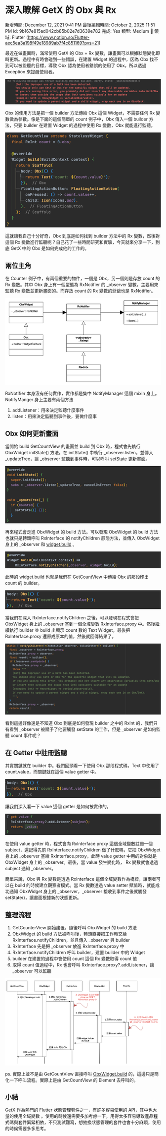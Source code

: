 # 深入瞭解 GetX 的 Obx 與 Rx

新增時間: December 12, 2021 9:41 PM
最後編輯時間: October 2, 2025 11:51 PM
id: 9b167e815ad042cb85b02e7d3639e782
完成: Yes
類型: Medium
🧩 領域: Flutter (https://www.notion.so/Flutter-aec5ea3a198f49e18989ab7f4c851169?pvs=21)

最近在做畫面時，滿常使用 GetX 的 Obx + Rx 變數，讓畫面可以根據狀態變化即時更新。過程中有時會碰到一些錯誤，在建置 Widget 的過程中，因為 Obx 找不到可以被監聽的目標，導致 Obx 認為使用者錯誤的使用了 Obx，所以透過 Exception 來提醒使用者。

![截圖 2021-12-16 下午9.58.38.png](%E6%B7%B1%E5%85%A5%E7%9E%AD%E8%A7%A3%20GetX%20%E7%9A%84%20Obx%20%E8%88%87%20Rx/%E6%88%AA%E5%9C%96_2021-12-16_%E4%B8%8B%E5%8D%889.58.38.png)

Obx 的使用方法是把一個 builder 方法傳給 Obx 這個 Widget，不需要任何 Rx 變數做為參數。像是下面的這個簡單的 count 例子中，Obx 傳入一個 builder 方法，只要 builder 在建置 Widget 的過程中使用 Rx 變數，Obx 就能進行監聽。

![截圖 2021-12-16 下午11.33.43.png](%E6%B7%B1%E5%85%A5%E7%9E%AD%E8%A7%A3%20GetX%20%E7%9A%84%20Obx%20%E8%88%87%20Rx/%E6%88%AA%E5%9C%96_2021-12-16_%E4%B8%8B%E5%8D%8811.33.43.png)

這就讓我自己十分好奇，Obx 到底是如何找到 builder 方法中的 Rx 變數，然後對這個 Rx 變數進行監聽呢？自己花了一些時間研究和實驗，今天就來分享一下，到底 GetX 中的 Obx 是如何完成他的工作的。

## 兩位主角

在  Counter 例子中，有兩個重要的物件，一個是 Obx，另一個則是存放 count 的 Rx 變數。其中 Obx 身上有一個型態為 RxNotifier 的 _observer 變數，主要用來監聽 Rx 變數並更新畫面的。而存放 count 的 Rx 變數的爺爺也是 RxNotifier。

![3.png](%E6%B7%B1%E5%85%A5%E7%9E%AD%E8%A7%A3%20GetX%20%E7%9A%84%20Obx%20%E8%88%87%20Rx/3.png)

RxNotifier 本身沒有任何實作，實作都是集中 NotifyManager 這個 mixin 身上。NotifyManger 身上主要有兩個方法 

1. addListener：用來決定監聽什麼事件
2. listen：用來決定監聽到事件後，要做什麼事

## Obx 如何更新畫面

當開始 build GetCountView 的畫面並 build 到 Obx 時，程式會先執行 ObxWidget initState() 方法。在 initState() 中執行 _observer.listen，並傳入 _updateTree，讓 _observer 監聽到事件時，可以呼叫 setState 更新畫面。

![截圖 2021-12-20 上午12.57.02.png](%E6%B7%B1%E5%85%A5%E7%9E%AD%E8%A7%A3%20GetX%20%E7%9A%84%20Obx%20%E8%88%87%20Rx/%E6%88%AA%E5%9C%96_2021-12-20_%E4%B8%8A%E5%8D%8812.57.02.png)

再來程式會走進 ObxWidget 的 build 方法。可以發現 ObxWidget 的 build 方法也就只是轉頭呼叫 RxInterface 的 notifyChildren 靜態方法，並傳入 ObxWidget 身上的 _observer 和 [widget.build](http://widget.build) 。

![截圖 2021-12-16 下午11.36.31.png](%E6%B7%B1%E5%85%A5%E7%9E%AD%E8%A7%A3%20GetX%20%E7%9A%84%20Obx%20%E8%88%87%20Rx/%E6%88%AA%E5%9C%96_2021-12-16_%E4%B8%8B%E5%8D%8811.36.31.png)

此時的 widget.build 也就是我們在 GetCountView 中傳給 Obx 的那段印出 count 的 builder。

![截圖 2021-12-16 下午11.34.41.png](%E6%B7%B1%E5%85%A5%E7%9E%AD%E8%A7%A3%20GetX%20%E7%9A%84%20Obx%20%E8%88%87%20Rx/%E6%88%AA%E5%9C%96_2021-12-16_%E4%B8%8B%E5%8D%8811.34.41.png)

當我們在深入 RxInterface.notifyChildren 之後，可以發現在程式會把 ObxWidget 身上的 _observer 塞到一個全域變數 RxInterface.proxy 中。然後繼續執行 builder 並 build 出顯示 count 數的 Text Widget。最後把 RxInterface.proxy 還原成原本的值，然後就回傳結果了。

![截圖 2021-12-16 下午11.21.26.png](%E6%B7%B1%E5%85%A5%E7%9E%AD%E8%A7%A3%20GetX%20%E7%9A%84%20Obx%20%E8%88%87%20Rx/%E6%88%AA%E5%9C%96_2021-12-16_%E4%B8%8B%E5%8D%8811.21.26.png)

看到這邊好像還是不知道 Obx 到底是如何發現 builder 之中的 RxInt 的，我們只有看到 _observer 被賦予了他要觸發 setState 的工作，但是 _observer 是如何監聽 count 事件呢？

## 在 Getter 中註冊監聽

其實關鍵就在 builder 中。我們回頭看一下使用 Obx 那段程式碼，Text 中使用了 count.value，而關鍵就在這個 value getter 中。

![截圖 2021-12-16 下午11.34.41.png](%E6%B7%B1%E5%85%A5%E7%9E%AD%E8%A7%A3%20GetX%20%E7%9A%84%20Obx%20%E8%88%87%20Rx/%E6%88%AA%E5%9C%96_2021-12-16_%E4%B8%8B%E5%8D%8811.34.41.png)

讓我們深入看一下 value 這個 getter 是如何被實作的。

![截圖 2021-12-16 下午11.41.09.png](%E6%B7%B1%E5%85%A5%E7%9E%AD%E8%A7%A3%20GetX%20%E7%9A%84%20Obx%20%E8%88%87%20Rx/%E6%88%AA%E5%9C%96_2021-12-16_%E4%B8%8B%E5%8D%8811.41.09.png)

在使用 value getter 時，程式會向 RxInterface.proxy 這個全域變數註冊一個 subject，還記得先前 RxInterface.notifyChildren 做了什麼嗎，它把 ObxWidget 身上的 _observer 塞給 RxInterface.proxy，此時 value getter 中用的對象就是 ObxWidget 身上的 _observer。最後，當 value 發生變化時， Rx 變數就會透過 subject 通知 _observer。

簡單來說，Obx 與 Rx 變數是透過 RxInterface 這個全域變數作為橋樑，讓兩者可以在 build 的時候建立觀察者模式。當 Rx 變數透過 value setter 賦值時，就能成功通知 ObxWidget 身上的 _observer，_observer 接收到事件之後就觸發 setState()，讓畫面根據新的狀態更新。

## 整理流程

1. GetCounterView 開始建置，隨後呼叫 ObxWidget 的 build 方法
2. ObxＷidget 的 build 方法被呼叫後，轉頭直接把工作轉交給 RxInterface.notifyChildren，並且傳入 _observer 與 builder
3. RxInterface 先是把 _observer 放進 RxInterface.proxy 中
4. RxInterface.notifyChildren 呼叫 builder，建置 builder 中的 Widget
5. builder 在建置的過程中會使用 count 這個 Rx 變數取得 count 值
6. 取得 count 值過程中，Rx 也會呼叫 RxInterface.proxy?.addListener，讓 _observer 可以監聽

![GetX 研究.drawio.png](%E6%B7%B1%E5%85%A5%E7%9E%AD%E8%A7%A3%20GetX%20%E7%9A%84%20Obx%20%E8%88%87%20Rx/GetX_%E7%A0%94%E7%A9%B6.drawio.png)

ps. 實際上並不是由 GetCountView 直接呼叫 [ObxWidget.build](http://Obx.build) 的，這邊只是簡化一下呼叫流程。實際上是由 GetCountView 的 Element 去呼叫的。

## 小結

GetX 作為熱門的 Flutter 狀態管理套件之一，有許多容易使用的 API，其中也大量的使用全域變數 。使用的時候還需要多加考慮一下，用得太多容易導致產品程式碼與套件緊緊相依，不只測試難寫，想抽換狀態管理的套件也會十分麻煩，使用的時候需要多多思考。